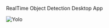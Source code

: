RealTime Object Detection Desktop App

![Yolo](C:\Users\bunty\OneDrive\Pictures\Screenshots\Screenshot5.png)
